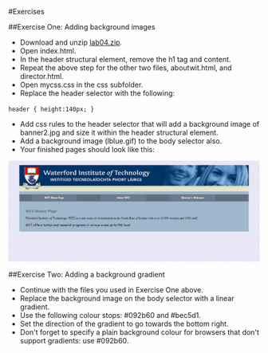 #Exercises

##Exercise One: Adding background images

- Download and unzip [lab04.zip](archives/lab04.zip).
- Open index.html.
- In the header structural element, remove the h1 tag and content.
- Repeat the above step for the other two files, aboutwit.html,  and director.html.
- Open mycss.css in the css subfolder.
- Replace the header selector with the following:

`header { height:140px;	}`


- Add css rules to the header selector that will add a background image of banner2.jpg and size it within the header structural element.
- Add a background image (lblue.gif) to the body selector also.
- Your finished pages should look like this:

![](./img/ex1.png)


##Exercise Two: Adding a background gradient

- Continue with the files you used in Exercise One above.
- Replace the background image on the body selector with a linear gradient.
- Use the following colour stops: #092b60 and #bec5d1.
- Set the direction of the gradient to go towards the bottom right.
- Don't forget to specify a plain background colour for browsers that don't support gradients: use #092b60.
